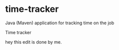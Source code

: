 # time-tracker
Java (Maven) application for tracking time on the job

Time tracker


hey this edit is done by me.
